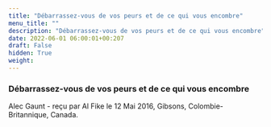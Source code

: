```yaml
---
title: "Débarrassez-vous de vos peurs et de ce qui vous encombre"
menu_title: ""
description: "Débarrassez-vous de vos peurs et de ce qui vous encombre"
date: 2022-06-01 06:00:01+00:207
draft: False
hidden: True
weight:
---
```

### Débarrassez-vous de vos peurs et de ce qui vous encombre

Alec Gaunt - reçu par Al Fike le 12 Mai 2016, Gibsons, Colombie-Britannique, Canada.



